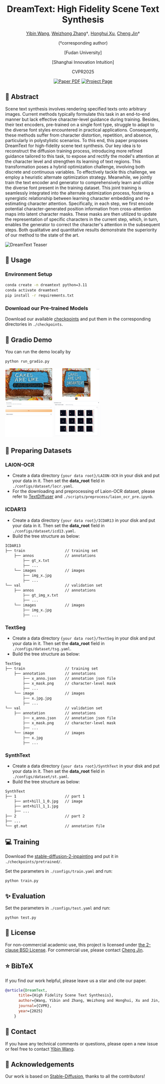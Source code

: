 <div align="center">
<h1>DreamText: High Fidelity Scene Text Synthesis</h1>


[Yibin Wang](https://codegoat24.github.io), [Weizhong Zhang](https://weizhonz.github.io/)&#8224;, [Honghui Xu](https://scholar.google.com.hk/citations?user=_cZgJawAAAAJ&hl=zh-CN), [Cheng Jin](https://cjinfdu.github.io/)&#8224; 

(&#8224;corresponding author)

[Fudan University]

[Shanghai Innovation Intuition]

CVPR2025

<a href="https://arxiv.org/pdf/2405.14701">
<img src='https://img.shields.io/badge/arxiv-DreamText-blue' alt='Paper PDF'></a>
<a href="https://codegoat24.github.io/DreamText/">
<img src='https://img.shields.io/badge/Project-Website-orange' alt='Project Page'></a>
</div>

## 📖 Abstract
Scene text synthesis involves rendering specified texts onto arbitrary images. Current methods typically formulate this task in an end-to-end manner but lack effective character-level guidance during training. Besides, their text encoders, pre-trained on a single font type, struggle to adapt to the diverse font styles encountered in practical applications. Consequently, these methods suffer from character distortion, repetition, and absence, particularly in polystylistic scenarios. To this end, this paper proposes DreamText for high-fidelity scene text synthesis. Our key idea is to reconstruct the diffusion training process, introducing more refined guidance tailored to this task, to expose and rectify the model's attention at the character level and strengthen its learning of text regions. This transformation poses a hybrid optimization challenge, involving both discrete and continuous variables. To effectively tackle this challenge, we employ a heuristic alternate optimization strategy. Meanwhile, we jointly train the text encoder and generator to comprehensively learn and utilize the diverse font present in the training dataset. This joint training is seamlessly integrated into the alternate optimization process, fostering a synergistic relationship between learning character embedding and re-estimating character attention. Specifically, in each step, we first encode potential character-generated position information from cross-attention maps into latent character masks. These masks are then utilized to update the representation of specific characters in the current step, which, in turn, enables the generator to correct the character's attention in the subsequent steps. Both qualitative and quantitative results demonstrate the superiority of our method to the state of the art.

![DreamText Teaser](demo/teaser.png)

## 🔧 Usage

### Environment Setup

```bash
conda create -n dreamtext python=3.11
conda activate dreamtext
pip install -r requirements.txt
```

### Download our Pre-trained Models
Download our available [checkpoints](https://drive.google.com/file/d/1Q4B0oAnksORsPJS5TwoJU5uPRSFEbwS5/view?usp=sharing) and put them in the corresponding directories in `./checkpoints`.


## 🚀 Gradio Demo
You can run the demo locally by
```
python run_gradio.py
```
<img src=demo/gradio.png style="zoom:30%" />


## 🎨 Preparing Datasets


### LAION-OCR
- Create a data directory `{your data root}/LAION-OCR` in your disk and put your data in it. Then set the **data_root** field in `./configs/dataset/locr.yaml`.
- For the downloading and preprocessing of Laion-OCR dataset, please refer to [TextDiffuser](https://github.com/microsoft/unilm/tree/master/textdiffuser) and `./scripts/preprocess/laion_ocr_pre.ipynb`.

### ICDAR13
- Create a data directory `{your data root}/ICDAR13` in your disk and put your data in it. Then set the **data_root** field in `./configs/dataset/icd13.yaml`.
- Build the tree structure as below:
```
ICDAR13
├── train                  // training set
    ├── annos              // annotations
        ├── gt_x.txt
        ├── ...
    └── images             // images
        ├── img_x.jpg
        ├── ...
└── val                    // validation set
    ├── annos              // annotations
        ├── gt_img_x.txt
        ├── ...
    └── images             // images
        ├── img_x.jpg
        ├── ...
```

### TextSeg
- Create a data directory `{your data root}/TextSeg` in your disk and put your data in it. Then set the **data_root** field in `./configs/dataset/tsg.yaml`.
- Build the tree structure as below:
```
TextSeg
├── train                  // training set
    ├── annotation         // annotations
        ├── x_anno.json    // annotation json file
        ├── x_mask.png     // character-level mask
        ├── ...
    └── image              // images
        ├── x.jpg.jpg
        ├── ...
└── val                    // validation set
    ├── annotation         // annotations
        ├── x_anno.json    // annotation json file
        ├── x_mask.png     // character-level mask
        ├── ...
    └── image              // images
        ├── x.jpg
        ├── ...
```

### SynthText
- Create a data directory `{your data root}/SynthText` in your disk and put your data in it. Then set the **data_root** field in `./configs/dataset/st.yaml`.
- Build the tree structure as below:
```
SynthText
├── 1                      // part 1
    ├── ant+hill_1_0.jpg   // image
    ├── ant+hill_1_1.jpg
    ├── ...
├── 2                      // part 2
├── ...
└── gt.mat                 // annotation file
```



## 💻 Training
Download the [stable-diffusion-2-inpainting](https://huggingface.co/stabilityai/stable-diffusion-2-inpainting/blob/main/512-inpainting-ema.ckpt) and put it in `./checkpoints/pretrained/`.

Set the parameters in `./configs/train.yaml` and run:

```
python train.py
```

## ✨ Evaluation
Set the parameters in `./configs/test.yaml` and run:

```
python test.py
```



## 🎫 License
For non-commercial academic use, this project is licensed under [the 2-clause BSD License](https://opensource.org/license/bsd-2-clause). 
For commercial use, please contact [Cheng Jin](jc@fudan.edu.cn).


## ⭐ BibTeX
If you find our work helpful, please leave us a star and cite our paper.

```bibtex
@article{DreamText,
      title={High Fidelity Scene Text Synthesis},
      author={Wang, Yibin and Zhang, Weizhong and Honghui, Xu and Jin, Cheng},
      journal={CVPR},
      year={2025}
    }
```

## 📧 Contact

If you have any technical comments or questions, please open a new issue or feel free to contact [Yibin Wang](https://codegoat24.github.io).


## 🙏 Acknowledgements

Our work is based on [Stable-Diffusion](https://github.com/Stability-AI/stablediffusion), thanks to all the contributors!
